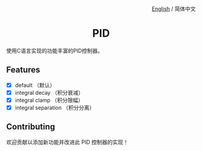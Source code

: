<p align="right">
  <a href="./README.md">English</a> / 简体中文
</p>

<h1 align="center">PID</h1>

使用C语言实现的功能丰富的PID控制器。

## Features

- [x] default （默认）
- [x] integral decay （积分衰减）
- [x] integral clamp （积分限幅）
- [x] integral separation （积分分离）

## Contributing

欢迎贡献以添加新功能并改进此 PID 控制器的实现！
